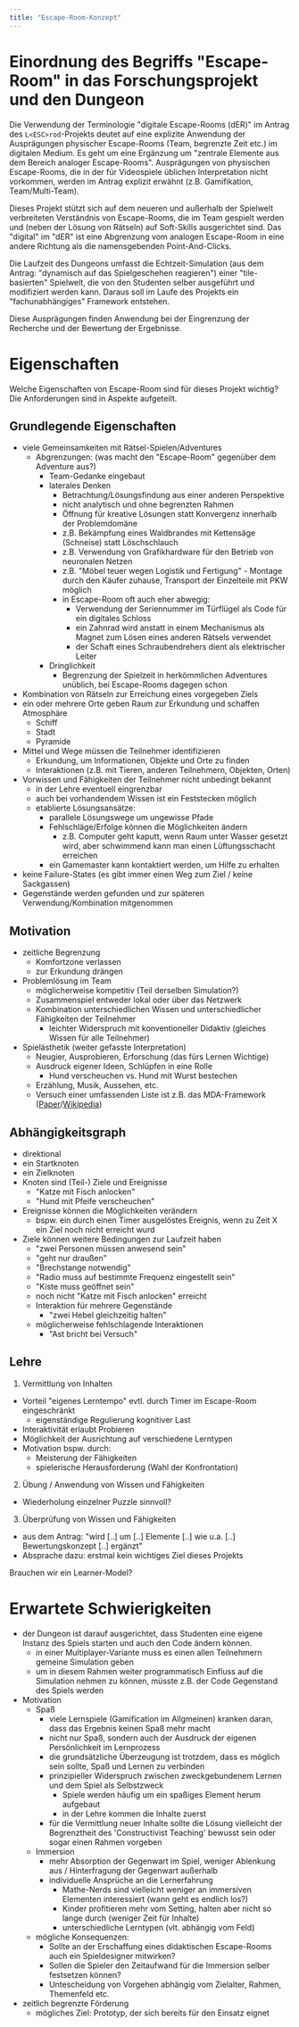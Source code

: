 ```yaml
---
title: "Escape-Room-Konzept"
---
```


# Einordnung des Begriffs "Escape-Room" in das Forschungsprojekt und den Dungeon

Die Verwendung der Terminologie "digitale Escape-Rooms (dER)" im Antrag des `L<ESC>rod`-Projekts deutet auf eine explizite Anwendung der Ausprägungen physischer Escape-Rooms (Team, begrenzte Zeit etc.) im digitalen Medium. Es geht um eine Ergänzung um "zentrale Elemente aus dem Bereich analoger Escape-Rooms". Ausprägungen von physischen Escape-Rooms, die in der für Videospiele üblichen Interpretation nicht vorkommen, werden im Antrag explizit erwähnt (z.B. Gamifikation, Team/Multi-Team).

Dieses Projekt stützt sich auf dem neueren und außerhalb der Spielwelt verbreiteten Verständnis von Escape-Rooms, die im Team gespielt werden und (neben der Lösung von Rätseln) auf Soft-Skills ausgerichtet sind. Das "digital" im "dER" ist eine Abgrenzung vom analogen Escape-Room in eine andere Richtung als die namensgebenden Point-And-Clicks.

Die Laufzeit des Dungeons umfasst die Echtzeit-Simulation (aus dem Antrag: "dynamisch auf das Spielgeschehen reagieren") einer "tile-basierten" Spielwelt, die von den Studenten selber ausgeführt und modifiziert werden kann.
Daraus soll im Laufe des Projekts ein "fachunabhängiges" Framework entstehen.

Diese Ausprägungen finden Anwendung bei der Eingrenzung der Recherche und der Bewertung der Ergebnisse.

# Eigenschaften

Welche Eigenschaften von Escape-Room sind für dieses Projekt wichtig?
Die Anforderungen sind in Aspekte aufgeteilt.

## Grundlegende Eigenschaften

- viele Gemeinsamkeiten mit Rätsel-Spielen/Adventures
  - Abgrenzungen: (was macht den "Escape-Room" gegenüber dem Adventure aus?)
    - Team-Gedanke eingebaut
    - laterales Denken
      - Betrachtung/Lösungsfindung aus einer anderen Perspektive
      - nicht analytisch und ohne begrenzten Rahmen
      - Öffnung für kreative Lösungen statt Konvergenz innerhalb der Problemdomäne
      - z.B. Bekämpfung eines Waldbrandes mit Kettensäge (Schneise) statt Löschschlauch
      - z.B. Verwendung von Grafikhardware für den Betrieb von neuronalen Netzen
      - z.B. "Möbel teuer wegen Logistik und Fertigung" - Montage durch den Käufer zuhause, Transport der Einzelteile mit PKW möglich
      - in Escape-Room oft auch eher abwegig:
        - Verwendung der Seriennummer im Türflügel als Code für ein digitales Schloss
        - ein Zahnrad wird anstatt in einem Mechanismus als Magnet zum Lösen eines anderen Rätsels verwendet
        - der Schaft eines Schraubendrehers dient als elektrischer Leiter
    - Dringlichkeit
      - Begrenzung der Spielzeit in herkömmlichen Adventures unüblich, bei Escape-Rooms dagegen schon
- Kombination von Rätseln zur Erreichung eines vorgegeben Ziels
- ein oder mehrere Orte geben Raum zur Erkundung und schaffen Atmosphäre
  - Schiff
  - Stadt
  - Pyramide
- Mittel und Wege müssen die Teilnehmer identifizieren
  - Erkundung, um Informationen, Objekte und Orte zu finden
  - Interaktionen (z.B. mit Tieren, anderen Teilnehmern, Objekten, Orten)
- Vorwissen und Fähigkeiten der Teilnehmer nicht unbedingt bekannt
  - in der Lehre eventuell eingrenzbar
  - auch bei vorhandendem Wissen ist ein Feststecken möglich
  - etablierte Lösungsansätze:
    - parallele Lösungswege um ungewisse Pfade
    - Fehlschläge/Erfolge können die Möglichkeiten ändern
      - z.B. Computer geht kaputt, wenn Raum unter Wasser gesetzt wird, aber schwimmend kann man einen Lüftungsschacht erreichen
    - ein Gamemaster kann kontaktiert werden, um Hilfe zu erhalten
- keine Failure-States (es gibt immer einen Weg zum Ziel / keine Sackgassen)
- Gegenstände werden gefunden und zur späteren Verwendung/Kombination mitgenommen

## Motivation

- zeitliche Begrenzung
  - Komfortzone verlassen
  - zur Erkundung drängen
- Problemlösung im Team
  - möglicherweise kompetitiv (Teil derselben Simulation?)
  - Zusammenspiel entweder lokal oder über das Netzwerk
  - Kombination unterschiedlichen Wissen und unterschiedlicher Fähigkeiten der Teilnehmer
    - leichter Widerspruch mit konventioneller Didaktiv (gleiches Wissen für alle Teilnehmer)
- Spielästhetik (weiter gefasste Interpretation)
  - Neugier, Ausprobieren, Erforschung (das fürs Lernen Wichtige)
  - Ausdruck eigener Ideen, Schlüpfen in eine Rolle
    - Hund verscheuchen vs. Hund mit Wurst bestechen
  - Erzählung, Musik, Aussehen, etc.
  - Versuch einer umfassenden Liste ist z.B. das MDA-Framework ([Paper](https://users.cs.northwestern.edu/~hunicke/pubs/MDA.pdf)/[Wikipedia](https://en.wikipedia.org/wiki/MDA_framework))

## Abhängigkeitsgraph

- direktional
- ein Startknoten
- ein Zielknoten
- Knoten sind (Teil-) Ziele und Ereignisse
  - "Katze mit Fisch anlocken"
  - "Hund mit Pfeife verscheuchen"
- Ereignisse können die Möglichkeiten verändern
  - bspw. ein durch einen Timer ausgelöstes Ereignis, wenn zu Zeit X ein Ziel noch nicht erreicht wurd
- Ziele können weitere Bedingungen zur Laufzeit haben
  - "zwei Personen müssen anwesend sein"
  - "geht nur draußen"
  - "Brechstange notwendig"
  - "Radio muss auf bestimmte Frequenz eingestellt sein"
  - "Kiste muss geöffnet sein"
  - noch nicht "Katze mit Fisch anlocken" erreicht
  - Interaktion für mehrere Gegenstände
    - "zwei Hebel gleichzeitig halten"
  - möglicherweise fehlschlagende Interaktionen
    - "Ast bricht bei Versuch"

## Lehre

1. Vermittlung von Inhalten
  - Vorteil "eigenes Lerntempo" evtl. durch Timer im Escape-Room eingeschränkt
    - eigenständige Regulierung kognitiver Last
  - Interaktivität erlaubt Probieren
  - Möglichkeit der Ausrichtung auf verschiedene Lerntypen
  - Motivation bspw. durch:
    - Meisterung der Fähigkeiten
    - spielerische Herausforderung (Wahl der Konfrontation)
2. Übung / Anwendung von Wissen und Fähigkeiten
  - Wiederholung einzelner Puzzle sinnvoll?
3. Überprüfung von Wissen und Fähigkeiten
  - aus dem Antrag: "wird [..] um [..] Elemente [..] wie u.a. [..] Bewertungskonzept [..] ergänzt"
  - Absprache dazu: erstmal kein wichtiges Ziel dieses Projekts

Brauchen wir ein Learner-Model?

# Erwartete Schwierigkeiten

- der Dungeon ist darauf ausgerichtet, dass Studenten eine eigene Instanz des Spiels starten und auch den Code ändern können.
  - in einer Multiplayer-Variante muss es einen allen Teilnehmern gemeine Simulation geben
  - um in diesem Rahmen weiter programmatisch Einfluss auf die Simulation nehmen zu können, müsste z.B. der Code Gegenstand des Spiels werden
- Motivation
  - Spaß
    - viele Lernspiele (Gamification im Allgmeinen) kranken daran, dass das Ergebnis keinen Spaß mehr macht
    - nicht nur Spaß, sondern auch der Ausdruck der eigenen Persönlichkeit im Lernprozess
    - die grundsätzliche Überzeugung ist trotzdem, dass es möglich sein sollte, Spaß und Lernen zu verbinden
    - prinzipieller Widerspruch zwischen zweckgebundenem Lernen und dem Spiel als Selbstzweck
      - Spiele werden häufig um ein spaßiges Element herum aufgebaut
      - in der Lehre kommen die Inhalte zuerst
    - für die Vermittlung neuer Inhalte sollte die Lösung vielleicht der Begrenztheit des 'Constructivist Teaching' bewusst sein oder sogar einen Rahmen vorgeben
  - Immersion
    - mehr Absorption der Gegenwart im Spiel, weniger Ablenkung aus / Hinterfragung der Gegenwart außerhalb
    - individuelle Ansprüche an die Lernerfahrung
      - Mathe-Nerds sind vielleicht weniger an immersiven Elementen interessiert (wann geht es endlich los?)
      - Kinder profitieren mehr vom Setting, halten aber nicht so lange durch (weniger Zeit für Inhalte)
      - unterschiedliche Lerntypen (vlt. abhängig vom Feld)
  - mögliche Konsequenzen:
    - Sollte an der Erschaffung eines didaktischen Escape-Rooms auch ein Spieldesigner mitwirken?
    - Sollen die Spieler den Zeitaufwand für die Immersion selber festsetzen können?
    - Untescheidung von Vorgehen abhängig vom Zielalter, Rahmen, Themenfeld etc.
- zeitlich begrenzte Förderung
  - mögliches Ziel: Prototyp, der sich bereits für den Einsatz eignet
